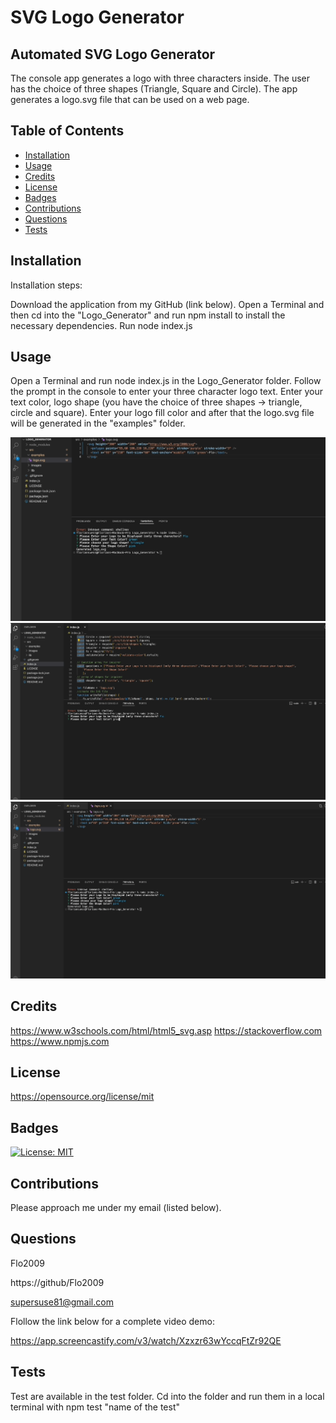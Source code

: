 
# SVG Logo Generator

## Automated SVG Logo Generator

The console app generates a logo with three characters inside.
The user has the choice of three shapes (Triangle, Square and Circle).
The app generates a logo.svg file that can be used on a web page.


## Table of Contents

- [Installation](#installation)
- [Usage](#usage)
- [Credits](#credits)
- [License](#license)
- [Badges](#badges)
- [Contributions](#contributions)
- [Questions](#questions)
- [Tests](#tests)

## Installation

Installation steps:

Download the application from my GitHub (link below).
Open a Terminal and then
cd into the "Logo_Generator" and run npm install to install the
necessary dependencies.
Run node index.js


## Usage

Open a Terminal and run node index.js in the Logo_Generator folder.
Follow the prompt in the console to enter your three character logo text.
Enter your text color, logo shape (you have the choice of three shapes -> 
triangle, circle and square).
Enter your logo fill color and after that the logo.svg file will be generated 
in the "examples" folder. 


![Start](/src/Images/logo_4.gif)
![Enter logo text etc.](/src/Images/logo_1.gif)
![Enter Shape and finish](/src/Images/logo_3.gif)

## Credits

https://www.w3schools.com/html/html5_svg.asp
https://stackoverflow.com
https://www.npmjs.com


## License

https://opensource.org/license/mit

## Badges

[![License: MIT](https://img.shields.io/badge/License-MIT-yellow.svg)](https://opensource.org/licenses/MIT)

## Contributions

Please approach me under my email (listed below).


## Questions

Flo2009

https://github/Flo2009

supersuse81@gmail.com

Flollow the link below for a complete video demo:

https://app.screencastify.com/v3/watch/Xzxzr63wYccqFtZr92QE

## Tests

Test are available in the test folder.
Cd into the folder and run them in a local terminal
with npm test "name of the test"


